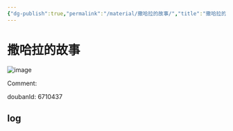 ```yaml
---
{"dg-publish":true,"permalink":"/material/撒哈拉的故事/","title":"撒哈拉的故事"}
---
```



# 撒哈拉的故事

![image](https://img2.doubanio.com/view/subject/l/public/s6780941.jpg)

Comment: 



doubanId: 6710437

## log

